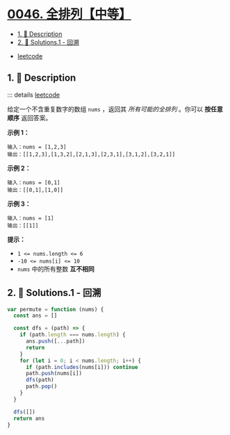 # [0046. 全排列【中等】](https://github.com/Tdahuyou/TNotes.leetcode/tree/main/notes/0046.%20%E5%85%A8%E6%8E%92%E5%88%97%E3%80%90%E4%B8%AD%E7%AD%89%E3%80%91)

<!-- region:toc -->

- [1. 📝 Description](#1--description)
- [2. 🎯 Solutions.1 - 回溯](#2--solutions1---回溯)

<!-- endregion:toc -->

- [leetcode](https://leetcode.cn/problems/permutations/)

## 1. 📝 Description

::: details [leetcode](https://leetcode.cn)

给定一个不含重复数字的数组 `nums` ，返回其 _所有可能的全排列_ 。你可以 **按任意顺序** 返回答案。

**示例 1：**

```
输入：nums = [1,2,3]
输出：[[1,2,3],[1,3,2],[2,1,3],[2,3,1],[3,1,2],[3,2,1]]
```

**示例 2：**

```
输入：nums = [0,1]
输出：[[0,1],[1,0]]
```

**示例 3：**

```
输入：nums = [1]
输出：[[1]]
```

**提示：**

- `1 <= nums.length <= 6`
- `-10 <= nums[i] <= 10`
- `nums` 中的所有整数 **互不相同**

## 2. 🎯 Solutions.1 - 回溯

```javascript
var permute = function (nums) {
  const ans = []

  const dfs = (path) => {
    if (path.length === nums.length) {
      ans.push([...path])
      return
    }
    for (let i = 0; i < nums.length; i++) {
      if (path.includes(nums[i])) continue
      path.push(nums[i])
      dfs(path)
      path.pop()
    }
  }

  dfs([])
  return ans
}
```
